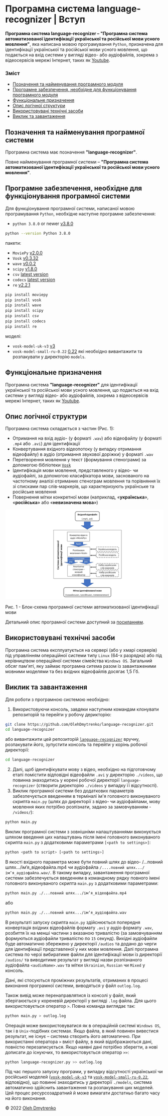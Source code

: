 # Програмна система language-recognizer | Вступ

**Програмна система language-recognizer – "Програмна система автоматизованої ідентифікації української та російської мови усного мовлення"**, яка написана мовою програмування `Python`, призначена для ідентифікації української та російської мови усного мовлення, що подається на вхід системи у вигляді відео- або аудіофайлів, зокрема з відеосервісів мережі Інтернет, таких як [Youtube](https://www.youtube.com/).


### Зміст
- [Позначення та найменування програмного модуля](#name)
- [Програмне забезпечення, необхідне для функціонування програмного модуля](#software)
- [Функціональне призначення](#function)
- [Опис логічної структури](#structure)
- [Використовувані технічні засоби](#hardware)
- [Виклик та завантаження](#run)

<a name="name"></a>
<h2>Позначення та найменування програмної системи</h2>

Програмна система має позначення **"language-recognizer"**.

Повне найменування програмної системи – **"Програмна система автоматизованої ідентифікації української та російської мови усного мовлення"**.

<a name="software"></a>
<h2>Програмне забезпечення, необхідне для функціонування програмної системи</h2>

Для функціонування програмної системи, написаної мовою програмування `Python`, необхідне наступне програмне забезпечення:
- `python 3.8.0` or newer [v3.8.0](https://www.python.org/downloads/release/python-380/)

```sh
python --version Python 3.8.0
```

пакети:
- `MoviePy` [v2.0.0](https://pypi.org/project/moviepy/2.0.0.dev2/)
- `Vosk` [v0.3.32](https://pypi.org/project/vosk/0.3.32/)
- `wave` [v0.0.2](https://pypi.org/project/Wave/0.0.2/)
- `scipy` [v1.8.0](https://pypi.org/project/scipy/1.8.0/)
- `csv` [latest version](https://docs.python.org/3/library/csv.html)
- `codecs` [latest version](https://docs.python.org/3/library/codecs.html)
- `re` [v2.2.1](https://docs.python.org/3/library/re.html)

```sh
pip install moviepy
pip install vosk
pip install wave
pip install scipy
pip install csv
pip install codecs
pip install re
```

моделі:
- `vosk-model-uk-v3` [v3](https://alphacephei.com/vosk/models/vosk-model-uk-v3.zip)
- `vosk-model-small-ru-0.22` [0.22](https://alphacephei.com/vosk/models/vosk-model-small-ru-0.22.zip)
які необхідно вивантажити та розпакувати у директорію `models`.

<a name="function"></a>
<h2>Функціональне призначення</h2>

Програмна система **"language-recognizer"** для ідентифікації української та російської мови усного мовлення, що подається на вхід системи у вигляді відео- або аудіофайлів, зокрема з відеосервісів мережі Інтернет, таких як [Youtube](https://www.youtube.com/).

<a name="structure"></a>
<h2>Опис логічної структури</h2>

Програмна система складається з частин (Рис. 1):
- Отримання на вхід аудіо- (у форматі `.wav`) або відеофайлу (у форматі `.mp4` або `.avi`) для ідентифікації
- Конвертування вхідного відеопотоку (у випадку отримання відеофайлу) в аудіо (отримання звукової доріжки) у форматі `.wav`
- Перетворення мовлення у текст (формування стенограми) за допомогою бібліотеки [`Vosk`](https://alphacephei.com/vosk/)
- Ідентифікація мови мовлення, представленого у відео- чи аудіофайлі, за допомогою класифікатора мови, заснованого на частотному аналізі отриманих стенограм мовлення та порівняння їх зі списками пар слів-маркерів, що характеризують українське та російське мовлення
- Повернення мітки конкретної мови (наприклад, «**українська**», «**російська**» або «**невизначена мова**»)

<p align="center">
  <img src="https://github.com/OlehDmytrenko/language-recognizer/blob/main/Flowchart.jpg">
</p>

Рис. 1 - Блок-схема програмної системи автоматизованої ідентифікації мови

Детальний опис програмної системи доступний за [посиланням](https://1drv.ms/b/s!Aoxig03HBVPLgdpVkcCmbAFJvkQNUg?e=2Q78Gz).

<a name="hardware"></a>
<h2>Використовувані технічні засоби</h2>

Програмна система експлуатується на сервері (або у хмарі серверів) під управлінням операційної системи типу `Linux` (64-х разрядна) або під керівництвом операційної системи сімейства `Windows OS`.
Загальний обсяг пам'яті, яку займає програмна ситема разом із завантаженими мовними моделями та без вхідних відеофайлів досягає 1,5 Гб.

<a name="run"></a>
<h2>Виклик та завантаження</h2>

Для роботи з програмною системою необхідно:
1. Використовуючи консоль, завдяки наступним командам клонувати репозиторій та перейти у робочу дерикторію:
```sh
git clone https://github.com/OlehDmytrenko/language-recognizer.git
cd language-recognizer
```
або вивантажити цей репозиторій [`language-recognizer`](https://github.com/OlehDmytrenko/language-recognizer/archive/refs/heads/main.zip) вручну, розпакувати його, зупустити консоль та перейти у корінь робочої директорії:
```sh
cd language-recognizer
```
2. Далі, щоб ідентифікувати мову з відео, необхідно на підготовчому етапі помістити відповідні відеофайли `.avi` у директорію `./videos`, що повинна знаходитись у корені робочої директорії `language-recognizer` (створити директорію `./videos` у випадку її відсутності).
3. Виклик програмної системи без додаткових параметрів забезпечується введенням в терміналі ім'я головного виконуваного скрипта ```main.py``` (шлях до директорії з відео- чи аудіофайлами, мову мовлення яких потрібно розпізнати, задано за замовчуванням - `/videos/`):
```sh
python main.py
```
Виклик програмної системи з зовнішніми налаштуваннями виконується шляхом введення цих налаштувань після імені головного виконуваного скрипта `main.py` з додатковими параметрами `[<path to settings>]`:
```sh
python <path to script> [<path to settings>]

```
В якості вхідного параметра може бути повний шлях до відео- /...повний шлях.../імʼя_відеофайла.mp4 чи аудіофайла `/....повний шлях.../імʼя_аудіофайла.wav/`. В такому випадку, завантаження програмної системи забезпечується введенням в командному рядку повного імені головного виконуваного скрипта `main.py` з додатковими параметрами:
```sh
python main.py ./...повний шлях.../імʼя_відеофайла.mp4
````
або
```sh
python main.py ./...повний шлях.../імʼя_аудіофайла.wav
```

В результаті запуску скрипта `main.py` здійснюється попередня конвертація вхідних відеофайлів формату `.avi` у аудіо формату `.wav`, розбиття їх на менші частини з вказаною тривалістю (за замовчуванням формуються аудіофайли тривалістю по `15` секунд). Вихідні аудіофайли буде автоматично збережено у директорії `/audios` та додано до черги для ідентифікації представленої у них мови мовлення.
Далі програмна система по черзі вибиратиме файли для ідентифікації мови із директорії `/audios/` та виводитиме результат у вигляді назви розпізнаного аудіофайла `<audioName>.wav` та мітки `Ukrainian`, `Russian` чи `Mixed` у консоль.

Дані, які стосуються проміжних результатів, отриманих в процесі виконання програмної системи, виводяться у файл `outlog.log`. 

Також вивід може перенаправлятися із консолі у файл, який зберігаюється у кореневій директорії у вигляді `.log` файла. Для цього використовується оператор `>`.
Повна команда виглядає так:
```sh
python main.py > outlog.log
```

Операція може використовуватися як в операційній системі `Windows OS`, так і в `Unix`-подібних системах.
Якщо файла, в який повинен вивестися результат, не існує – система створить його автоматично.
При використанні оператора `>` вміст файлу, в який відображаються дані, повністю перезаписується. Якщо наявні дані потрібно зберегти, а нові дописати до існуючих, то використовується оператор `>>`:
```sh
python language-recognizer.py >> outlog.log
```

Під час першого запуску програми, у випадку відсутності української чи російської моделей ([`vosk-model-uk-v3`](https://alphacephei.com/vosk/models/vosk-model-uk-v3.zip) та [`vosk-model-small-ru-0.22`](https://alphacephei.com/vosk/models/vosk-model-small-ru-0.22.zip), відповідно), що повинні знаходитись у директорії `./models`, система автоматично здійснить завантаження та розпакування цих моделей. Цей процес ресурсозадратний й може вимагати достатньо багато часу на його виконання.

© 2022 [Oleh Dmytrenko](https://github.com/OlehDmytrenko)
